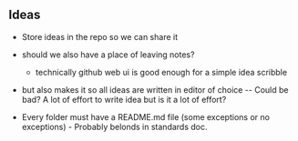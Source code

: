 ## Ideas

- Store ideas in the repo so we can share it
 - should we also have a place of leaving notes?
   - technically github web ui is good enough for a simple idea scribble
   
 - but also makes it so all ideas are written in editor of choice 
  -- Could be bad? A lot of effort to write idea but is it a lot of effort?
 
 - Every folder must have a README.md file (some exceptions or no exceptions) - Probably belonds in standards doc.
 